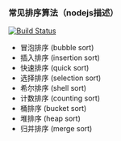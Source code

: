 ### 常见排序算法（nodejs描述）

[![Build Status](https://travis-ci.org/fyibmsd/SortingAlgorithms.svg?branch=master)](https://travis-ci.org/fyibmsd/SortingAlgorithms)

- 冒泡排序 (bubble sort)
- 插入排序 (insertion sort)
- 快速排序 (quick sort)
- 选择排序 (selection sort)
- 希尔排序 (shell sort)
- 计数排序 (counting sort)
- 桶排序 (bucket sort)
- 堆排序 (heap sort)
- 归并排序 (merge sort)
